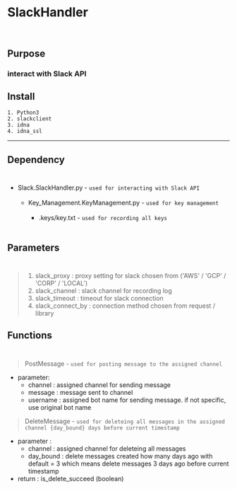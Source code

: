 # SlackHandler</br></br>

## Purpose
### interact with Slack API

## Install
```
1. Python3
2. slackclient
3. idna
4. idna_ssl
```
***
## Dependency</br></br>      
- Slack.SlackHandler.py - `used for interacting with Slack API`</br></br>   
    - Key_Management.KeyManagement.py - `used for key management`</br></br>     
      - .keys/key.txt - ```used for recording all keys```</br></br>

## Parameters</br></br>
>1. slack_proxy : proxy setting for slack chosen from ('AWS' / 'GCP' / 'CORP' / 'LOCAL')
>2. slack_channel    : slack channel for recording log
>3. slack_timeout    : timeout for slack connection
>4. slack_connect_by : connection method chosen from request / library

## Functions</br></br>

>PostMessage - `used for posting message to the assigned channel`
- parameter:
    - channel  : assigned channel for sending message
    - message  : message sent to channel
    - username : assigned bot name for sending message. if not specific, use original bot name

>DeleteMessage - `used for deleteing all messages in the assigned channel {day_bound} days before current timestamp`
- parameter :
    - channel   : assigned channel for deleteing all messages
    - day_bound : delete messages created how many days ago with default = 3 which means delete messages 3 days ago before current timestamp
- return : is_delete_succeed (boolean)